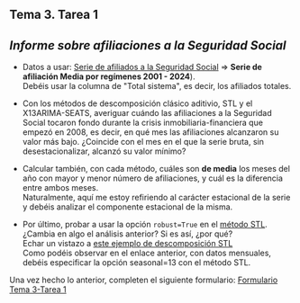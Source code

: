 ## Tema 3. Tarea 1
## *Informe sobre afiliaciones a la Seguridad Social*

* Datos a usar: [Serie de afiliados a la Seguridad Social](https://www.seg-social.es/wps/portal/wss/internet/EstadisticasPresupuestosEstudios/Estadisticas/EST8/EST10/EST290/EST291) => **Serie de afiliación Media por regímenes 2001 - 2024**).   
Debéis usar la columna de "Total sistema", es decir, los afiliados totales.  

* Con los métodos de descomposición clásico aditivio, STL y el X13ARIMA-SEATS, averiguar cuándo las afiliaciones a la Seguridad Social tocaron fondo durante la crisis inmobiliaria-financiera que empezó en 2008, es decir, en qué mes las afiliaciones alcanzaron su valor más bajo. ¿Coincide con el mes en el que la serie bruta, sin desestacionalizar, alcanzó su valor mínimo?

* Calcular también, con cada método, cuáles son **de media** los meses del año con mayor y menor número de afiliaciones, y cuál es la diferencia entre ambos meses.  
Naturalmente, aquí me estoy refiriendo al carácter estacional de la serie y debéis analizar el componente estacional de la misma.

* Por último, probar a usar la opción ```robust=True```  en el [método STL](www.statsmodels.org/stable/generated/statsmodels.tsa.seasonal.STL.html#statsmodels.tsa.seasonal.STL).  
¿Cambia en algo el análisis anterior? Si es así, ¿por qué?  
Echar un vistazo a [este ejemplo de descomposición STL](https://www.statsmodels.org/stable/examples/notebooks/generated/stl_decomposition.html)  
Como podéis observar en el enlace anterior, con datos mensuales, debéis especificar la opción seasonal=13 con el método STL.

Una vez hecho lo anterior, completen el siguiente formulario: [Formulario Tema 3-Tarea 1](https://forms.gle/3f4qcb22YdmWnLDc6)

